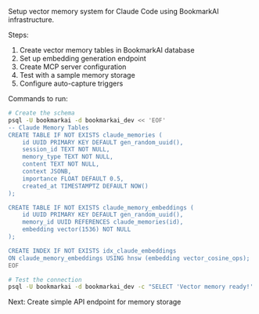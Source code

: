 Setup vector memory system for Claude Code using BookmarkAI infrastructure.

Steps:
1. Create vector memory tables in BookmarkAI database
2. Set up embedding generation endpoint
3. Create MCP server configuration
4. Test with a sample memory storage
5. Configure auto-capture triggers

Commands to run:
```bash
# Create the schema
psql -U bookmarkai -d bookmarkai_dev << 'EOF'
-- Claude Memory Tables
CREATE TABLE IF NOT EXISTS claude_memories (
    id UUID PRIMARY KEY DEFAULT gen_random_uuid(),
    session_id TEXT NOT NULL,
    memory_type TEXT NOT NULL,
    content TEXT NOT NULL,
    context JSONB,
    importance FLOAT DEFAULT 0.5,
    created_at TIMESTAMPTZ DEFAULT NOW()
);

CREATE TABLE IF NOT EXISTS claude_memory_embeddings (
    id UUID PRIMARY KEY DEFAULT gen_random_uuid(),
    memory_id UUID REFERENCES claude_memories(id),
    embedding vector(1536) NOT NULL
);

CREATE INDEX IF NOT EXISTS idx_claude_embeddings 
ON claude_memory_embeddings USING hnsw (embedding vector_cosine_ops);
EOF

# Test the connection
psql -U bookmarkai -d bookmarkai_dev -c "SELECT 'Vector memory ready!' as status;"
```

Next: Create simple API endpoint for memory storage